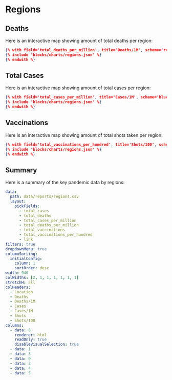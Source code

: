 # Regions

## Deaths

Here is an interactive map showing amount of total deaths per region:

```json chart
{% with field='total_deaths_per_million', title='Deaths/1M', scheme='reds' %}
{% include 'blocks/charts/regions.json' %}
{% endwith %}
```

## Total Cases

Here is an interactive map showing amount of total cases per region:

```json chart
{% with field='total_cases_per_million', title='Cases/1M', scheme='blues' %}
{% include 'blocks/charts/regions.json' %}
{% endwith %}
```

## Vaccinations

Here is an interactive map showing amount of total shots taken per region:

```json chart
{% with field='total_vaccinations_per_hundred', title='Shots/100', scheme='greens' %}
{% include 'blocks/charts/regions.json' %}
{% endwith %}
```

## Summary

Here is a summary of the key pandemic data by regions:

```yaml table
data:
  path: data/reports/regions.csv
  layout:
    pickFields:
      - total_cases
      - total_deaths
      - total_cases_per_million
      - total_deaths_per_million
      - total_vaccinations
      - total_vaccinations_per_hundred
      - link
filters: true
dropdownMenu: true
columnSorting:
  initialConfig:
    column: 1
    sortOrder: desc
width: 940
colWidths: [2, 1, 1, 1, 1, 1, 1]
stretchH: all
colHeaders:
  - Location
  - Deaths
  - Deaths/1M
  - Cases
  - Cases/1M
  - Shots
  - Shots/100
columns:
  - data: 6
    renderer: html
    readOnly: true
    disableVisualSelection: true
  - data: 1
  - data: 3
  - data: 0
  - data: 2
  - data: 4
  - data: 5
```

